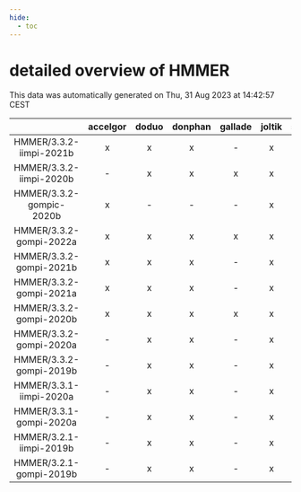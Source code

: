 ```yaml
---
hide:
  - toc
---
```


detailed overview of HMMER
==========================


This data was automatically generated on Thu, 31 Aug 2023 at 14:42:57 CEST  

| |accelgor|doduo|donphan|gallade|joltik|skitty|swalot|victini|
| :---: | :---: | :---: | :---: | :---: | :---: | :---: | :---: | :---: |
|HMMER/3.3.2-iimpi-2021b|x|x|x|-|x|x|x|x|
|HMMER/3.3.2-iimpi-2020b|-|x|x|x|x|x|x|x|
|HMMER/3.3.2-gompic-2020b|x|-|-|-|x|-|-|-|
|HMMER/3.3.2-gompi-2022a|x|x|x|x|x|x|x|x|
|HMMER/3.3.2-gompi-2021b|x|x|x|-|x|x|x|x|
|HMMER/3.3.2-gompi-2021a|x|x|x|-|x|x|x|x|
|HMMER/3.3.2-gompi-2020b|x|x|x|x|x|x|x|x|
|HMMER/3.3.2-gompi-2020a|-|x|x|-|x|x|x|x|
|HMMER/3.3.2-gompi-2019b|-|x|x|-|x|x|x|x|
|HMMER/3.3.1-iimpi-2020a|-|x|x|-|x|x|x|x|
|HMMER/3.3.1-gompi-2020a|-|x|x|-|x|x|x|x|
|HMMER/3.2.1-iimpi-2019b|-|x|x|-|x|x|-|x|
|HMMER/3.2.1-gompi-2019b|-|x|x|-|x|x|-|x|
